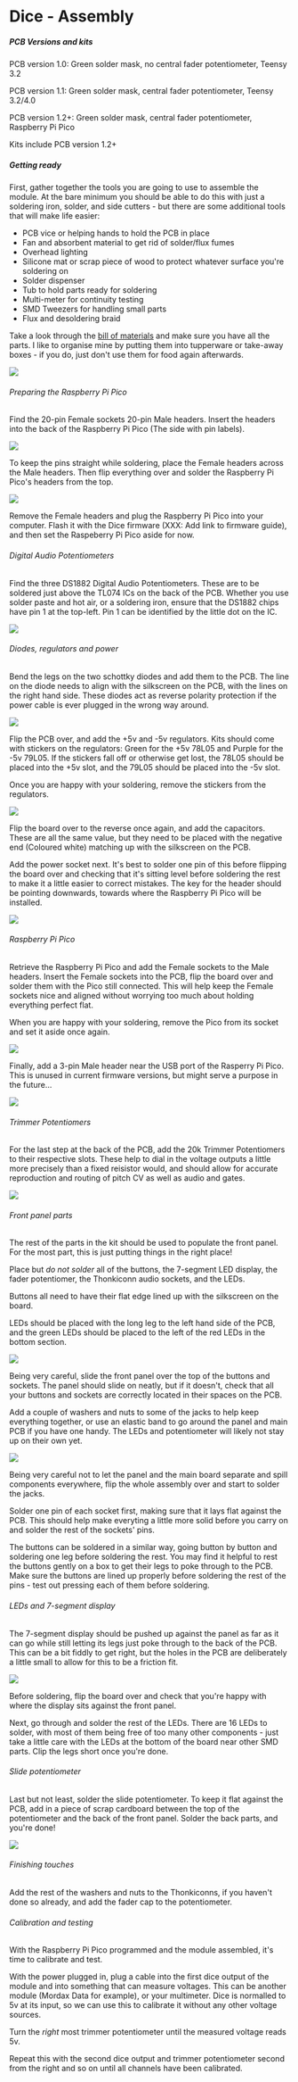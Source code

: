 # Dice - Assembly

##### PCB Versions and kits

PCB version 1.0: Green solder mask, no central fader potentiometer, Teensy 3.2

PCB version 1.1: Green solder mask, central fader potentiometer, Teensy 3.2/4.0

PCB version 1.2+: Green solder mask, central fader potentiometer, Raspberry Pi Pico

Kits include PCB version 1.2+

##### Getting ready

First, gather together the tools you are going to use to assemble the module. At the bare minimum you should be able to do this with just a soldering iron, solder, and side cutters - but there are some additional tools that will make life easier:

- PCB vice or helping hands to hold the PCB in place
- Fan and absorbent material to get rid of solder/flux fumes
- Overhead lighting
- Silicone mat or scrap piece of wood to protect whatever surface you're soldering on
- Solder dispenser
- Tub to hold parts ready for soldering
- Multi-meter for continuity testing
- SMD Tweezers for handling small parts
- Flux and desoldering braid

Take a look through the [bill of materials](BOM.md) and make sure you have all the parts. I like to organise mine by putting them into tupperware or take-away boxes - if you do, just don't use them for food again afterwards.

![](images/1-parts.jpg)

###### Preparing the Raspberry Pi Pico

Find the 20-pin Female sockets 20-pin Male headers. Insert the headers into the back of the Raspberry Pi Pico (The side with pin labels).

![](images/2-headers.jpg)

To keep the pins straight while soldering, place the Female headers across the Male headers. Then flip everything over and solder the Raspberry Pi Pico's headers from the top.

![](images/3-pi.jpg)

Remove the Female headers and plug the Raspberry Pi Pico into  your computer. Flash it with the Dice firmware (XXX: Add link to firmware guide), and then set the Raspeberry Pi Pico aside for now.

###### Digital Audio Potentiometers

Find the three DS1882 Digital Audio Potentiometers. These are to be soldered just above the TL074 ICs on the back of the PCB. Whether you use solder paste and hot air, or a soldering iron, ensure that the DS1882 chips have pin 1 at the top-left. Pin 1 can be identified by the little dot on the IC.

![](images/4-ds1882.jpg)

###### Diodes, regulators and power

Bend the legs on the two schottky diodes and add them to the PCB. The line on the diode needs to align with the silkscreen on the PCB, with the lines on the right hand side. These diodes act as reverse polarity protection if the power cable is ever plugged in the wrong way around.

![](images/5-diodes.jpg)

Flip the PCB over, and add the +5v and -5v regulators. Kits should come with stickers on the regulators: Green for the +5v 78L05 and Purple for the -5v 79L05. If the stickers fall off or otherwise get lost, the 78L05 should be placed into the +5v slot, and the 79L05 should be placed into the -5v slot.

Once you are happy with your soldering, remove the stickers from the regulators.

![](images/6-regulators.jpg)

Flip the board over to the reverse once again, and add the capacitors. These are all the same value, but they need to be placed with the negative end (Coloured white) matching up with the silkscreen on the PCB.

Add the power socket next. It's best to solder one pin of this before flipping the board over and checking that it's sitting level before soldering the rest to make it a little easier to correct mistakes. The key for the header should be pointing downwards, towards where the Raspberry Pi Pico will be installed.

![](images/7-caps-power.jpg)

###### Raspberry Pi Pico

Retrieve the Raspberry Pi Pico and add the Female sockets to the Male headers. Insert the Female sockets into the PCB, flip the board over and solder them with the Pico still connected. This will help keep the Female sockets nice and aligned without worrying too much about holding everything perfect flat.

When you are happy with your soldering, remove the Pico from its socket and set it aside once again.

![](images/8-pi.jpg)

Finally, add a 3-pin Male header near the USB port of the Rasperry Pi Pico. This is unused in current firmware versions, but might serve a purpose in the future...

![](images/9-header.jpg)

###### Trimmer Potentiomers

For the last step at the back of the PCB, add the 20k Trimmer Potentiomers to their respective slots. These help to dial in the voltage outputs a little more precisely than a fixed reisistor would, and should allow for accurate reproduction and routing of pitch CV as well as audio and gates.

![](images/10-trimmers.jpg)

###### Front panel parts

The rest of the parts in the kit should be used to populate the front panel. For the most part, this is just putting things in the right place!

Place but *do not solder* all of the buttons, the 7-segment LED display, the fader potentiomer, the Thonkiconn audio sockets, and the LEDs. 

Buttons all need to have their flat edge lined up with the silkscreen on the board.

LEDs should be placed with the long leg to the left hand side of the PCB, and the green LEDs should be placed to the left of the red LEDs in the bottom section.

![](images/11-front.jpg)

Being very careful, slide the front panel over the top of the buttons and sockets. The panel should slide on neatly, but if it doesn't, check that all your buttons and sockets are correctly located in their spaces on the PCB. 

Add a couple of washers and nuts to some of the jacks to help keep everything together, or use an elastic band to go around the panel and main PCB if you have one handy. The LEDs and potentiometer will likely not stay up on their own yet.

![](images/12-panel.jpg)

Being very careful not to let the panel and the main board separate and spill components everywhere, flip the whole assembly over and start to solder the jacks. 

Solder one pin of each socket first, making sure that it lays flat against the PCB. This should help make everyting a little more solid before you carry on and solder the rest of the sockets' pins.

The buttons can be soldered in a similar way, going button by button and soldering one leg before soldering the rest. You may find it helpful to rest the buttons gently on a box to get their legs to poke through to the PCB. Make sure the buttons are lined up properly before soldering the rest of the pins - test out pressing each of them before soldering.

###### LEDs and 7-segment display

The 7-segment display should be pushed up against the panel as far as it can go while still letting its legs just poke through to the back of the PCB. This can be a bit fiddly to get right, but the holes in the PCB are deliberately a little small to allow for this to be a friction fit.

![](images/13-7-seg.jpg)

Before soldering, flip the board over and check that you're happy with where the display sits against the front panel.

Next, go through and solder the rest of the LEDs. There are 16 LEDs to solder, with most of them being free of too many other components - just take a little care with the LEDs at the bottom of the board near other SMD parts. Clip the legs short once you're done.

###### Slide potentiometer

Last but not least, solder the slide potentiometer. To keep it flat against the PCB, add in a piece of scrap cardboard between the top of the potentiometer and the back of the front panel. Solder the back parts, and you're done!

![](images/14-pot.jpg)

###### Finishing touches

Add the rest of the washers and nuts to the Thonkiconns, if you haven't done so already, and add the fader cap to the potentiometer.

###### Calibration and testing

With the Raspberry Pi Pico programmed and the module assembled, it's time to calibrate and test.

With the power plugged in, plug a cable into the first dice output of the module and into something that can measure voltages. This can be another module (Mordax Data for example), or your multimeter. Dice is normalled to 5v at its input, so we can use this to calibrate it without any other voltage sources. 

Turn the *right* most trimmer potentiometer until the measured voltage reads 5v.

Repeat this with the second dice output and trimmer potentiometer second from the right and so on until all channels have been calibrated.
